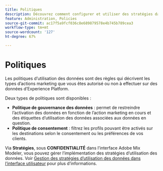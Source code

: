 ```yaml
---
title: Politiques
description: Découvrez comment configurer et utiliser des stratégies dans Adobe Mix Modeler.
feature: Administration, Policies
source-git-commit: ac17f5a9fcf036c8e689879578e4b745b789cea3
workflow-type: tm+mt
source-wordcount: '127'
ht-degree: 67%

---
```



# Politiques

Les politiques d’utilisation des données sont des règles qui décrivent les types d’actions marketing que vous êtes autorisé ou non à effectuer sur des données d’Experience Platform.

Deux types de politiques sont disponibles :

* **Politique de gouvernance des données** : permet de restreindre l’activation des données en fonction de l’action marketing en cours et des étiquettes d’utilisation des données associées aux données en question.
* **Politique de consentement** : filtrez les profils pouvant être activés sur les destinations selon le consentement ou les préférences de vos clients.

Via **Stratégies**, sous **CONFIDENTIALITÉ** dans l’interface Adobe Mix Modeler, vous pouvez gérer l’implémentation des stratégies d’utilisation des données. Voir [Gestion des stratégies d’utilisation des données dans l’interface utilisateur](https://experienceleague.adobe.com/docs/experience-platform/data-governance/policies/user-guide.html?lang=fr) pour plus d’informations.
